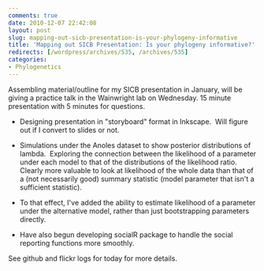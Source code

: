 ```yaml
---
comments: true
date: 2010-12-07 22:42:08
layout: post
slug: mapping-out-sicb-presentation-is-your-phylogeny-informative
title: 'Mapping out SICB Presentation: Is your phylogeny informative?'
redirects: [/wordpress/archives/535, /archives/535]
categories:
- Phylogenetics
---
```


Assembling material/outline for my SICB presentation in January, will be giving a practice talk in the Wainwright lab on Wednesday.  15 minute presentation with 5 minutes for questions.



	
  * Designing presentation in "storyboard" format in Inkscape.  Will figure out if I convert to slides or not.

	
  * Simulations under the Anoles dataset to show posterior distributions of lambda.  Exploring the connection between the likelihood of a parameter under each model to that of the distributions of the likelihood ratio.  Clearly more valuable to look at likelihood of the whole data than that of a (not necessarily good) summary statistic (model parameter that isn't a sufficient statistic).

	
  * To that effect, I've added the ability to estimate likelihood of a parameter under the alternative model, rather than just bootstrapping parameters directly.

	
  * Have also begun developing socialR package to handle the social reporting functions more smoothly.


See github and flickr logs for today for more details.
